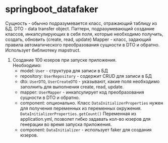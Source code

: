 # springboot_datafaker

Сущность - обычно подразумевается класс, отражающий таблицу из БД.
DTO - data transfer object. Паттерн, подразумевающий создание классов, инкапсулирующих в себя поля, которые необходимо получить, создать, обновить (create, read, update)
Mapper - класс, задающий правила автоматического преобразования сущности в DTO и обратно. Использует библиотеку mapstruct.

1. Создание 100 юзеров при запуске приложения.<br>
   Необходимо:
   - model: `User` - структура для записи в БД
   - repository: `UserRepository` - содержит CRUD для записи в БД
   - dto: `UserDTO`, `UserCreateDTO` - указывают, какие поля необходимо заполнить для выполнения create, read, update.
   - mapper: `UserMapper` - инкапсулирует код преобразования сущности в DTO и обратно.
   - component: опционально. Класс `DataInitializerProperties` нужен для получения переменных из переменных окружения. `DataInitializerProperties.getCount()` Переменная из application.yml, позволет гибко задавать кол-во юзеров для генерации во время запуска приложения.
   - component: `DataInitializer` - использует faker для создания юзеров.